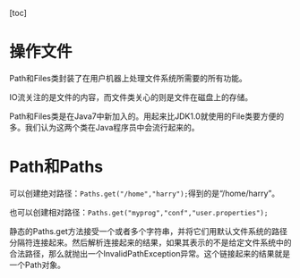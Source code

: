 [toc]

# 操作文件

Path和Files类封装了在用户机器上处理文件系统所需要的所有功能。

IO流关注的是文件的内容，而文件类关心的则是文件在磁盘上的存储。

Path和Files类是在Java7中新加入的。用起来比JDK1.0就使用的File类要方便的多。我们认为这两个类在Java程序员中会流行起来的。

# Path和Paths

可以创建绝对路径：`Paths.get("/home","harry");`得到的是“/home/harry”。

也可以创建相对路径：`Paths.get("myprog","conf","user.properties");`

静态的Paths.get方法接受一个或者多个字符串，并将它们用默认文件系统的路径分隔符连接起来。然后解析连接起来的结果，如果其表示的不是给定文件系统中的合法路径，那么就抛出一个InvalidPathException异常。这个链接起来的结果就是一个Path对象。
